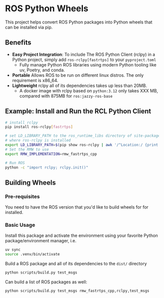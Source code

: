 # ROS Python Wheels

This project helps convert ROS Python packages into Python wheels that can be installed via pip.

## Benefits

- **Easy Project Integration**: To include The ROS Python Client (rclpy) in a Python project, simply add `ros-rclpy[fastrtps]` to your `pyproject.toml`
  - Fully manage Python ROS libraries using modern Python tooling like uv, Poetry, and conda.
- **Portable** Allows ROS to be run on different linux distros. The only requirement is x86_64.
- **Lightweight** rclpy all of its dependencies takes up less than 20MB.
  - A docker image with rclpy based on `python:3.12` only takes XXX MB, compared with 875MB for `ros:jazzy-ros-base`

## Example: Install and Run the RCL Python Client

```bash
# install rclpy
pip install ros-rclpy[fastrtps]

# set LD_LIBRARY_PATH to the ros_runtime_libs directory of site-packages
# where ros-rclpy is installed
export LD_LIBRARY_PATH=$(pip show ros-rclpy | awk '/^Location:/ {print $2}')/ros_runtime_libs
# Set the RMW to use
export RMW_IMPLEMENTATION=rmw_fastrtps_cpp

# Run ROS
python -c "import rclpy; rclpy.init()"
```

## Building Wheels

### Pre-requisites

You need to have the ROS version that you'd like to build wheels for for installed.

### Basic Usage

Install this package and activate the environment using your favorite Python
package/environment manager, i.e.

```bash
uv sync
source .venv/bin/activate
```

Build a ROS package and all of its dependencies to the `dist/` directory

```bash
python scripts/build.py test_msgs
```

Can build a list of ROS packages as well:

```bash
python scripts/build.py test_msgs rmw_fastrtps_cpp,rclpy,test_msgs
```

